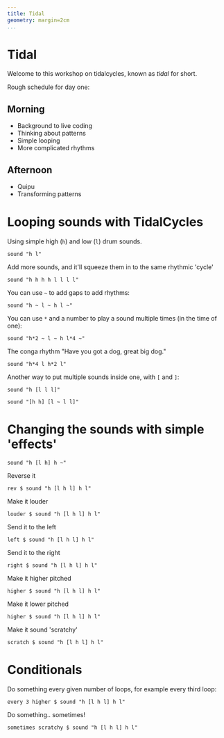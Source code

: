 ```yaml
---
title: Tidal
geometry: margin=2cm
...
```


# Tidal

Welcome to this workshop on tidalcycles, known as *tidal* for short.

Rough schedule for day one:

## Morning

* Background to live coding
* Thinking about patterns
* Simple looping
* More complicated rhythms

## Afternoon

* Quipu
* Transforming patterns

# Looping sounds with TidalCycles

Using simple high (`h`) and low (`l`) drum sounds.

```
sound "h l"
```

Add more sounds, and it'll squeeze them in to the same rhythmic 'cycle'

```
sound "h h h h l l l l"
```

You can use `~` to add gaps to add rhythms:

```
sound "h ~ l ~ h l ~"
```

You can use `*` and a number to play a sound multiple times (in the
time of one):

```
sound "h*2 ~ l ~ h l*4 ~"
```

The conga rhythm "Have you got a dog, great big dog."

```
sound "h*4 l h*2 l"
```

Another way to put multiple sounds inside one, with `[` and `]`:

```
sound "h [l l l]"

sound "[h h] [l ~ l l]"
```

# Changing the sounds with simple 'effects'


```
sound "h [l h] h ~"
```

Reverse it

```
rev $ sound "h [l h l] h l"
```

Make it louder
```
louder $ sound "h [l h l] h l"
```

Send it to the left
```
left $ sound "h [l h l] h l"
```

Send it to the right
```
right $ sound "h [l h l] h l"
```

Make it higher pitched
```
higher $ sound "h [l h l] h l"
```

Make it lower pitched
```
higher $ sound "h [l h l] h l"
```

Make it sound 'scratchy'
```
scratch $ sound "h [l h l] h l"
```

# Conditionals

Do something every given number of loops, for example every third loop:
```
every 3 higher $ sound "h [l h l] h l"
```

Do something.. sometimes!
```
sometimes scratchy $ sound "h [l h l] h l"
```

